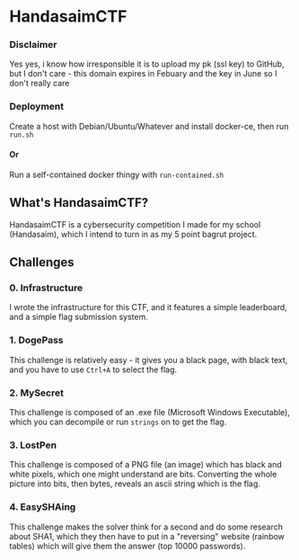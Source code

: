 # HandasaimCTF

### Disclaimer
Yes yes, i know how irresponsible it is to upload my pk (ssl key) to GitHub, but I don't care - this domain expires in Febuary and the key in June so I don't really care

### Deployment
Create a host with Debian/Ubuntu/Whatever and install docker-ce, then run `run.sh`

#### Or
Run a self-contained docker thingy with `run-contained.sh`

## What's HandasaimCTF?
HandasaimCTF is a cybersecurity competition I made for my school (Handasaim), which I intend to turn in as my 5 point bagrut project.

## Challenges
### 0. Infrastructure
I wrote the infrastructure for this CTF, and it features a simple leaderboard, and a simple flag submission system.

### 1. DogePass
This challenge is relatively easy - it gives you a black page, with black text, and you have to use `Ctrl+A` to select the flag.

### 2. MySecret
This challenge is composed of an .exe file (Microsoft Windows Executable), which you can decompile or run `strings` on to get the flag.

### 3. LostPen
This challenge is composed of a PNG file (an image) which has black and white pixels, which one might understand are bits. Converting the whole picture into bits, then bytes, reveals an ascii string which is the flag.

### 4. EasySHAing
This challenge makes the solver think for a second and do some research about SHA1, which they then have to put in a "reversing" website (rainbow tables) which will give them the answer (top 10000 passwords).

